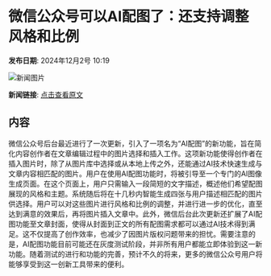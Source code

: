 # 微信公众号可以AI配图了：还支持调整风格和比例

**发布日期**: 2024年12月2号 10:19

![新闻图片](https://pic.chinaz.com/picmap/thumb/201911171903184300_9.jpg)

**新闻链接**: [点击查看原文](https://www.aibase.com/zh/news/13616)

## 内容

微信公众号后台最近进行了一次更新，引入了一项名为“AI配图”的新功能，旨在简化内容创作者在文章编辑过程中的图片选择和插入工作。这项新功能使得创作者在插入图片时，除了从图片库中选择或从本地上传之外，还能通过AI技术快速生成与文章内容相匹配的图片。用户在使用AI配图功能时，将被引导至一个专门的AI图像生成页面。在这个页面上，用户只需输入一段简短的文字描述，概述他们希望配图展现的风格和主题。系统随后将在十几秒内智能生成四张与用户描述相匹配的图片供选择。用户可以对这些图片进行风格和比例的调整，并进行进一步的优化，直至达到满意的效果后，再将图片插入文章中。此外，微信后台此次更新还扩展了AI配图功能至文章封面，使得从封面到正文的所有配图需求都可以通过AI技术得到满足。这不仅提高了创作效率，也减少了因图片版权问题带来的担忧。需要注意的是，AI配图功能目前可能还在灰度测试阶段，并非所有用户都能立即体验到这一新功能。随着测试的进行和功能的完善，预计不久的将来，更多的微信公众号用户将能够享受到这一创新工具带来的便利。
